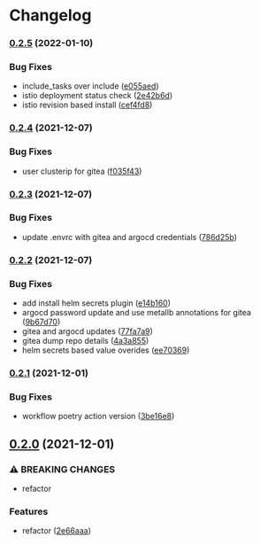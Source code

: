 # Changelog

### [0.2.5](https://www.github.com/kameshsampath/ansible-collection-kubernetes-spices/compare/v0.2.4...v0.2.5) (2022-01-10)


### Bug Fixes

* include_tasks over include ([e055aed](https://www.github.com/kameshsampath/ansible-collection-kubernetes-spices/commit/e055aed39fc400983b4141a61718ade70aa8a329))
* istio deployment status check ([2e42b6d](https://www.github.com/kameshsampath/ansible-collection-kubernetes-spices/commit/2e42b6d7ea5d248b8d47f28763954143294e22e0))
* istio revision based install ([cef4fd8](https://www.github.com/kameshsampath/ansible-collection-kubernetes-spices/commit/cef4fd8678786239aeb117c00ba39904266302be))

### [0.2.4](https://www.github.com/kameshsampath/ansible-collection-kubernetes-spices/compare/v0.2.3...v0.2.4) (2021-12-07)


### Bug Fixes

* user clusterip for gitea ([f035f43](https://www.github.com/kameshsampath/ansible-collection-kubernetes-spices/commit/f035f438e6fc230b3971669a4babc3a186fe3eb1))

### [0.2.3](https://www.github.com/kameshsampath/ansible-collection-kubernetes-spices/compare/v0.2.2...v0.2.3) (2021-12-07)


### Bug Fixes

* update .envrc with gitea and argocd credentials ([786d25b](https://www.github.com/kameshsampath/ansible-collection-kubernetes-spices/commit/786d25b5b7bd50afe7f0042f6f97f7934c6a6f9e))

### [0.2.2](https://www.github.com/kameshsampath/ansible-collection-kubernetes-spices/compare/v0.2.1...v0.2.2) (2021-12-07)


### Bug Fixes

* add install helm secrets plugin ([e14b160](https://www.github.com/kameshsampath/ansible-collection-kubernetes-spices/commit/e14b160d3b381562afe23e8e04035fca1a4bb595))
* argocd password update and use metallb annotations for gitea ([9b67d70](https://www.github.com/kameshsampath/ansible-collection-kubernetes-spices/commit/9b67d7020681f55adb6ad9d71d463c322c500afd))
* gitea and argocd updates ([77fa7a9](https://www.github.com/kameshsampath/ansible-collection-kubernetes-spices/commit/77fa7a9304e150828b94ae104dad0e0479b95761))
* gitea dump repo details ([4a3a855](https://www.github.com/kameshsampath/ansible-collection-kubernetes-spices/commit/4a3a855a4aaf8b3877a6e932847d30e7fdf5dc69))
* helm secrets based value overides ([ee70369](https://www.github.com/kameshsampath/ansible-collection-kubernetes-spices/commit/ee703692ce776aaea5a74f0c1f19a59aecfce386))

### [0.2.1](https://www.github.com/kameshsampath/ansible-collection-kubernetes-spices/compare/v0.2.0...v0.2.1) (2021-12-01)


### Bug Fixes

* workflow poetry action version ([3be16e8](https://www.github.com/kameshsampath/ansible-collection-kubernetes-spices/commit/3be16e8971508ce4559c18207e0e9e185569cb88))

## [0.2.0](https://www.github.com/kameshsampath/ansible-collection-kubernetes-spices/compare/v0.1.2...v0.2.0) (2021-12-01)


### ⚠ BREAKING CHANGES

* refactor

### Features

* refactor ([2e66aaa](https://www.github.com/kameshsampath/ansible-collection-kubernetes-spices/commit/2e66aaa670e4bdcd807d58585d9ac3980e1362a6))
